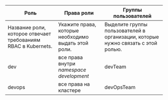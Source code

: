 | Роль                                                          | Права роли                                          | Группы пользователей                                                             |
|---------------------------------------------------------------|-----------------------------------------------------|----------------------------------------------------------------------------------|
| Название роли, которое отвечает требованиям RBAC в Kubernets. | Укажите права, которые необходимо выдать этой роли. | Выделите группы пользователей в организации, которые нужно связать с этой ролью. |
| dev                                                           | все права внутри *namespace development*            | devTeam                                                                          |
| devops                                                        | все права на кластере                               | devOpsTeam                                                                       |